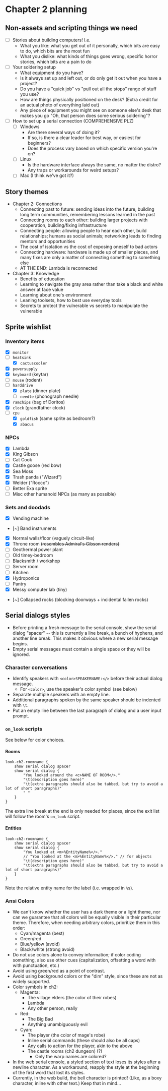 # Chapter 2 planning

## Non-assets and scripting things we need

- [ ] Stories about building computers! I.e.
	- What you like: what you get out of it personally, which bits are easy to do, which bits are the most fun
	- What you dislike: what kinds of things goes wrong, specific horror stories, which bits are a pain to do
- [ ] Your soldering setup
	- What equipment do you have?
	- Is it always set up and left out, or do only get it out when you have a project?
	- Do you have a "quick job" vs "pull out all the stops" range of stuff you use?
	- How are things physically positioned on the desk? (Extra credit for an actual photo of everything laid out)
	- Any piece of equipment you might see on someone else's desk that makes you go "Oh, that person does some serious soldering"?
- [ ] How to set up a serial connection (COMPREHENSIVE PLZ)
	- [ ] Windows
		- Are there several ways of doing it?
		- If so, is there a clear leader for best way, or easiest for beginners?
		- Does the process vary based on which specific version you're on?
	- [ ] Linux
		- Is the hardware interface always the same, no matter the distro?
		- Any traps or workarounds for weird setups?
	- [ ] Mac (I think we've got it?)

## Story themes

- Chapter 2: Connections
	- Connecting past to future: sending ideas into the future, building long term communities, remembering lessons learned in the past
	- Connecting rooms to each other: building larger projects with cooperation, building/fixing infrastructure
	- Connecting people: allowing people to hear each other, build relationships; humans as social animals; networking leads to finding mentors and opportunities
	- The cost of isolation vs the cost of exposing oneself to bad actors
	- Connecting hardware: hardware is made up of smaller pieces, and many fixes are only a matter of connecting something to something else
	- AT THE END: Lambda is reconnected
- Chapter 3: Knowledge
	- Benefits of education
	- Learning to navigate the gray area rather than take a black and white answer at face value
	- Learning about one's environment
	- Leaning toolsets, how to best use everyday tools
	- Secrets to protect the vulnerable vs secrets to manipulate the vulnerable

## Sprite wishlist

### Inventory items

- [x] `monitor`
- [ ] `heatsink`
	- [x] `cactuscooler`
- [x] `powersupply`
- [x] `keyboard` (keytar)
- [ ] `mouse` (rodent)
- [ ] `harddrive`
	- [x] `plate` (dinner plate)
	- [ ] `needle` (phonograph needle)
- [x] `ramchips` (bag of Doritos)
- [x] `clock` (grandfather clock)
- [ ] `cpu`
	- [x] `goldfish` (same sprite as bedroom?)
	- [x] `abacus`

### NPCs

- [x] Lambda
- [x] King Gibson
- [ ] Cat Cook
- [x] Castle goose (red bow)
- [x] Sea Moss
- [x] Trash panda ("Wizard")
- [x] Welder ("Rocco")
- [ ] Better Exa sprite
- [ ] Misc other humanoid NPCs (as many as possible)

### Sets and doodads

- [x] Vending machine
- [~] Band instruments
- [x] Normal walls/floor (vaguely circuit-like)
- [x] Throne room ~~(resembles Admiral's Gibson renders)~~
- [ ] Geothermal power plant
- [ ] Old timey-bedroom
- [ ] Blacksmith / workshop
- [ ] Server room
- [ ] Kitchen
- [x] Hydroponics
- [ ] Pantry
- [x] Messy computer lab (tiny)
- [~] Collapsed rocks (blocking doorways + incidental fallen rocks)

## Serial dialogs styles

- Before printing a fresh message to the serial console, show the serial dialog "spacer" -- this is currently a line break, a bunch of hyphens, and another line break. This makes it obvious where a new serial message begins.
- Empty serial messages must contain a single space or they will be ignored.

### Character conversations

- Identify speakers with `<color>SPEAKERNAME:</>` before their actual dialog message.
	- For `<color>`, use the speaker's color symbol (see below)
- Separate multiple speakers with an empty line.
- Additional paragraphs spoken by the same speaker should be indented with `\t`.
- Put an empty line between the last paragraph of dialog and a user input prompt.

### `on_look` scripts

See below for color choices.

#### Rooms

```mgs
look-ch2-roomname {
	show serial dialog spacer
	show serial dialog {
		"You looked around the <c>NAME OF ROOM</>."
		"\t(description goes here)"
		"\t(extra paragraphs should also be tabbed, but try to avoid a lot of short paragraphs)"
		" "
	}
}
```

The extra line break at the end is only needed for places, since the exit list will follow the room's `on_look` script.

#### Entities

```mgs
look-ch2-roomname {
	show serial dialog spacer
	show serial dialog {
		"You looked at <m>%EntityName%</>."
		// "You looked at the <m>%EntityName%</>." // for objects
		"\t(description goes here)"
		"\t(extra paragraphs should also be tabbed, but try to avoid a lot of short paragraphs)"
	}
}
```

Note the relative entity name for the label (i.e. wrapped in `%`s).

### Ansi Colors

- We can't know whether the user has a dark theme or a light theme, nor can we guarantee that all colors will be equally visible in their particular theme. Therefore, when needing arbitrary colors, prioritize them in this order:
	- Cyan/magenta (best)
	- Green/red
	- Blue/yellow (avoid)
	- Black/white (strong avoid)
- Do not use colors alone to convey information; if color coding something, also use other cues (capitalization, offsetting a word with with punctuation, etc.)
- Avoid using green/red as a point of contrast.
- Avoid using background colors or the "dim" style, since these are not as widely supported.
- Color symbols in ch2:
	- Magenta:
		- The village elders (the color of their robes)
		- Lambda
		- Any other person, really
	- Red:
		- The Big Bad
		- Anything unambiguously evil
	- Cyan:
		- The player (the color of mage's robe)
		- Inline serial commands (these should also be all caps)
		- Any calls to action for the player, akin to the above
		- The castle rooms (ch2 dungeon) (?)
			- Only the warp names are colored?
- In the web serial console, a styled section of text loses its styles after a newline character. As a workaround, reapply the style at the beginning of the first word that lost its styles.
- Currently, in the web build, the bell character is printed! (Like, as a boxy character, inline with other text.) Keep that in mind...
